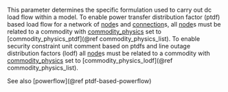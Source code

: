 This parameter determines the specific formulation used to carry out dc load flow within a model. To enable power transfer distribution factor (ptdf) based load flow for a network of [node](@ref)s and [connection](@ref)s, all [node](@ref)s must be related to a commodity with [commodity\_physics](@ref) set to  [commodity\_physics\_ptdf](@ref commodity_physics_list). To enable security constraint unit comment based on ptdfs and line outage distribution factors (lodf) all [node](@ref)s must be related to a commodity with [commodity\_physics](@ref) set to [commodity\_physics\_lodf](@ref commodity_physics_list).

See also [powerflow](@ref ptdf-based-powerflow)
